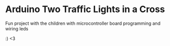 # Arduino Two Traffic Lights in a Cross
Fun project with the children with microcontroller board programming and wiring leds

:) <3

